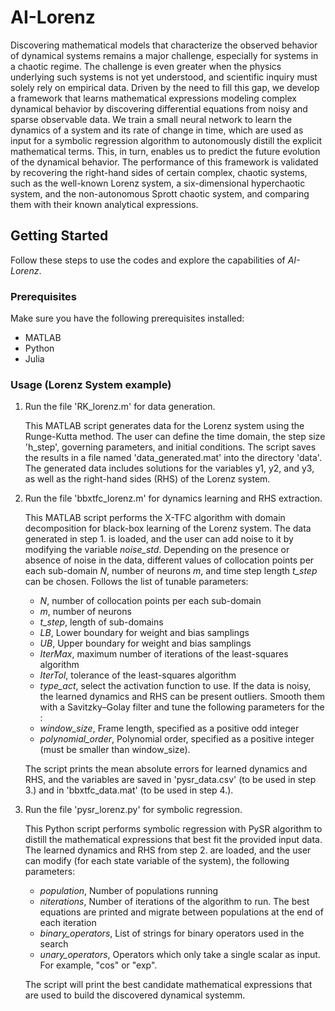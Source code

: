 # AI-Lorenz

Discovering mathematical models that characterize the observed behavior of dynamical systems remains a major challenge, especially for systems in a chaotic regime. The challenge is even greater when the physics underlying such systems is not yet understood, and scientific inquiry must solely rely on empirical data. Driven by the need to fill this gap, we develop a framework that learns mathematical expressions modeling complex dynamical behavior by discovering differential equations from noisy and sparse observable data. We train a small neural network to learn the dynamics of a system and its rate of change in time, which are used as input for a symbolic regression algorithm to autonomously distill the explicit mathematical terms. This, in turn, enables us to predict the future evolution of the dynamical behavior. The performance of this framework is validated by recovering the right-hand sides of certain complex, chaotic systems, such as the well-known Lorenz system, a six-dimensional hyperchaotic system, and the non-autonomous Sprott chaotic system, and comparing them with their known analytical expressions.


## Getting Started

Follow these steps to use the codes and explore the capabilities of *AI-Lorenz*.

### Prerequisites

Make sure you have the following prerequisites installed:

- MATLAB
- Python 
- Julia

### Usage (Lorenz System example)

1. Run the file 'RK_lorenz.m' for data generation. 

   This MATLAB script generates data for the Lorenz system using the Runge-Kutta method. The user can define the time domain, the step size 'h_step', governing parameters, and initial conditions. The script saves the results in a file named 'data_generated.mat' into the directory 'data'. The generated data includes solutions for the variables y1, y2, and y3, as well as the right-hand sides (RHS) of the Lorenz system. 
   
2. Run the file 'bbxtfc_lorenz.m' for dynamics learning and RHS extraction. 

   This MATLAB script performs the X-TFC algorithm with domain decomposition for black-box learning of the Lorenz system. The data generated in step 1. is loaded, and the user can add noise to it by modifying the variable *noise_std*. Depending on the presence or absence of noise in the data, different values of collocation points per each sub-domain *N*, number of neurons *m*, and time step length *t_step* can be chosen. Follows the list of tunable parameters:
      - *N*, number of collocation points per each sub-domain
      - *m*, number of neurons
      - *t_step*, length of sub-domains
      - *LB*, Lower boundary for weight and bias samplings
      - *UB*, Upper boundary for weight and bias samplings
      - *IterMax*, maximum number of iterations of the least-squares algorithm 
      - *IterTol*, tolerance of the least-squares algorithm
      - *type_act*, select the activation function to use.
   If the data is noisy, the learned dynamics and RHS can be present outliers. Smooth them with a Savitzky–Golay filter
 and tune the following parameters for the :
      - *window_size*, Frame length, specified as a positive odd integer
      - *polynomial_order*, Polynomial order, specified as a positive integer (must be smaller than window_size).

   The script prints the mean absolute errors for learned dynamics and RHS, and the variables are saved in 'pysr_data.csv' (to be used in step 3.) and in 'bbxtfc_data.mat' (to be used in step 4.).

3. Run the file 'pysr_lorenz.py' for symbolic regression.

   This Python script performs symbolic regression with PySR algorithm to distill the mathematical expressions that best fit the provided input data. The learned dynamics and RHS from step 2. are loaded, and the user can modify (for each state variable of the system), the following parameters: 
      - *population*, Number of populations running
      - *niterations*, Number of iterations of the algorithm to run. The best equations are printed and migrate between populations at the end of each iteration
      - *binary_operators*, List of strings for binary operators used in the search
      - *unary_operators*, Operators which only take a single scalar as input. For example, "cos" or "exp".

   The script will print the best candidate mathematical expressions that are used to build the discovered dynamical systemm. 








